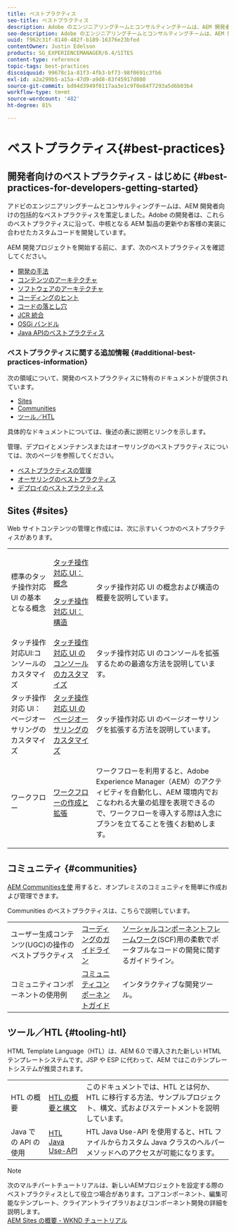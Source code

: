 ```yaml
---
title: ベストプラクティス
seo-title: ベストプラクティス
description: Adobe のエンジニアリングチームとコンサルティングチームは、AEM 開発者向けの包括的なベストプラクティスを策定しました
seo-description: Adobe のエンジニアリングチームとコンサルティングチームは、AEM 開発者向けの包括的なベストプラクティスを策定しました
uuid: f962c31f-8140-482f-b189-16376e23bfed
contentOwner: Justin Edelson
products: SG_EXPERIENCEMANAGER/6.4/SITES
content-type: reference
topic-tags: best-practices
discoiquuid: 99678c1a-81f3-4fb3-bf73-98f0691c3fb6
exl-id: a2a299b5-a15a-47d9-a9d8-83f45917d080
source-git-commit: bd94d3949f0117aa3e1c9f0e84f7293a5d6b03b4
workflow-type: tm+mt
source-wordcount: '482'
ht-degree: 81%

---
```


# ベストプラクティス{#best-practices}

## 開発者向けのベストプラクティス - はじめに {#best-practices-for-developers-getting-started}

アドビのエンジニアリングチームとコンサルティングチームは、AEM 開発者向けの包括的なベストプラクティスを策定しました。Adobe の開発者は、これらのベストプラクティスに沿って、中核となる AEM 製品の更新やお客様の実装に合わせたカスタムコードを開発しています。

AEM 開発プロジェクトを開始する前に、まず、次のベストプラクティスを確認してください。

* [開発の手法](/help/sites-developing/development-practices.md)
* [コンテンツのアーキテクチャ](/help/sites-developing/content-architecture.md)
* [ソフトウェアのアーキテクチャ](/help/sites-developing/software-architecture.md)
* [コーディングのヒント](/help/sites-developing/coding-tips.md)
* [コードの落とし穴](/help/sites-developing/code-pitfalls.md)
* [JCR 統合](/help/sites-developing/jcr-integration.md)
* [OSGi バンドル](/help/sites-developing/osgi-bundles.md)
* [Java APIのベストプラクティス](https://docs.adobe.com/content/help/en/experience-manager-learn/foundation/development/understand-java-api-best-practices.html)

### ベストプラクティスに関する追加情報 {#additional-best-practices-information}

次の領域について、開発のベストプラクティスに特有のドキュメントが提供されています。

* [Sites](#sites)
* [Communities](/help/sites-developing/best-practices.md#communities)
* [ツール／HTL](/help/sites-developing/best-practices.md#tooling-htl)

具体的なドキュメントについては、後述の表に説明とリンクを示します。

管理、デプロイとメンテナンスまたはオーサリングのベストプラクティスについては、次のページを参照してください。

* [ベストプラクティスの管理](/help/sites-administering/administer-best-practices.md)
* [オーサリングのベストプラクティス](/help/sites-authoring/best-practices.md)
* [デプロイのベストプラクティス](/help/sites-deploying/best-practices.md)

## Sites {#sites}

Web サイトコンテンツの管理と作成には、次に示すいくつかのベストプラクティスがあります。

<table> 
 <tbody>
  <tr>
   <td>標準のタッチ操作対応 UI の基本となる概念</td> 
   <td><p><a href="/help/sites-developing/touch-ui-concepts.md">タッチ操作対応 UI：概念</a></p> <p><a href="/help/sites-developing/touch-ui-structure.md">タッチ操作対応 UI：構造</a></p> </td> 
   <td>タッチ操作対応 UI の概念および構造の概要を説明しています。</td> 
  </tr>
  <tr>
   <td>タッチ操作対応UI:コンソールのカスタマイズ </td> 
   <td><a href="/help/sites-developing/customizing-consoles-touch.md">タッチ操作対応 UI のコンソールのカスタマイズ</a></td> 
   <td>タッチ操作対応 UI のコンソールを拡張するための最適な方法を説明しています。</td> 
  </tr>
  <tr>
   <td>タッチ操作対応 UI：ページオーサリングのカスタマイズ</td> 
   <td><a href="/help/sites-developing/customizing-page-authoring-touch.md">タッチ操作対応 UI のページオーサリングのカスタマイズ</a></td> 
   <td>タッチ操作対応 UI のページオーサリングを拡張する方法を説明しています。</td> 
  </tr>
  <tr>
   <td>ワークフロー</td> 
   <td><a href="/help/sites-developing/workflows-best-practices.md">ワークフローの作成と拡張</a></td> 
   <td><p>ワークフローを利用すると、Adobe Experience Manager（AEM）のアクティビティを自動化し、AEM 環境内でおこなわれる大量の処理を表現できるので、ワークフローを導入する際は入念にプランを立てることを強くお勧めします。</p> </td> 
  </tr>
 </tbody>
</table>

## コミュニティ {#communities}

[AEM Communitiesを使](/help/communities/overview.md) 用すると、オンプレミスのコミュニティを簡単に作成および管理できます。

Communities のベストプラクティスは、こちらで説明しています。

|  |  |  |
|---|---|---|
| ユーザー生成コンテンツ(UGC)の操作のベストプラクティス | [コーディングのガイドライン](/help/communities/code-guide.md) | [ソーシャルコンポーネントフレームワーク](/help/communities/scf.md)(SCF)用の柔軟でポータブルなコードの開発に関するガイドライン。 |
| コミュニティコンポーネントの使用例 | [コミュニティコンポーネントガイド](/help/communities/components-guide.md) | インタラクティブな開発ツール。 |

## ツール／HTL {#tooling-htl}

HTML Template Language（HTL）は、AEM 6.0 で導入された新しい HTML テンプレートシステムです。JSP や ESP に代わって、AEM ではこのテンプレートシステムが推奨されます。

|  |  |  |
|---|---|---|
| HTL の概要 | [HTL の概要と構文](https://helpx.adobe.com/jp/experience-manager/htl/user-guide.html) | このドキュメントでは、HTL とは何か、HTL に移行する方法、サンプルプロジェクト、構文、式およびステートメントを説明しています。 |
| Java での API の使用 | [HTL Java Use-API](https://helpx.adobe.com/experience-manager/htl/using/use-api.html) | HTL Java Use-API を使用すると、HTL ファイルからカスタム Java クラスのヘルパーメソッドへのアクセスが可能になります。 |

>[!NOTE]
>
>次のマルチパートチュートリアルは、新しいAEMプロジェクトを設定する際のベストプラクティスとして役立つ場合があります。コアコンポーネント、編集可能なテンプレート、クライアントライブラリおよびコンポーネント開発の詳細を説明します。\
>[AEM Sites の概要 - WKND チュートリアル](https://helpx.adobe.com/jp/experience-manager/kt/sites/using/getting-started-wknd-tutorial-develop.html)
